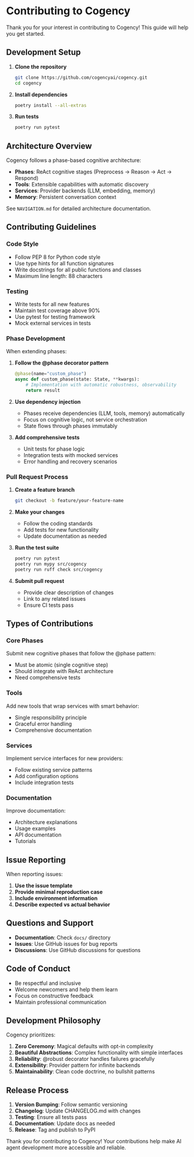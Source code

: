 # Contributing to Cogency

Thank you for your interest in contributing to Cogency! This guide will help you get started.

## Development Setup

1. **Clone the repository**
   ```bash
   git clone https://github.com/cogencyai/cogency.git
   cd cogency
   ```

2. **Install dependencies**
   ```bash
   poetry install --all-extras
   ```

3. **Run tests**
   ```bash
   poetry run pytest
   ```

## Architecture Overview

Cogency follows a phase-based cognitive architecture:

- **Phases**: ReAct cognitive stages (Preprocess → Reason → Act → Respond)
- **Tools**: Extensible capabilities with automatic discovery
- **Services**: Provider backends (LLM, embedding, memory)
- **Memory**: Persistent conversation context

See `NAVIGATION.md` for detailed architecture documentation.

## Contributing Guidelines

### Code Style

- Follow PEP 8 for Python code style
- Use type hints for all function signatures
- Write docstrings for all public functions and classes
- Maximum line length: 88 characters

### Testing

- Write tests for all new features
- Maintain test coverage above 90%
- Use pytest for testing framework
- Mock external services in tests

### Phase Development

When extending phases:

1. **Follow the @phase decorator pattern**
   ```python
   @phase(name="custom_phase")
   async def custom_phase(state: State, **kwargs):
       # Implementation with automatic robustness, observability
       return result
   ```

2. **Use dependency injection**
   - Phases receive dependencies (LLM, tools, memory) automatically
   - Focus on cognitive logic, not service orchestration
   - State flows through phases immutably

3. **Add comprehensive tests**
   - Unit tests for phase logic
   - Integration tests with mocked services
   - Error handling and recovery scenarios

### Pull Request Process

1. **Create a feature branch**
   ```bash
   git checkout -b feature/your-feature-name
   ```

2. **Make your changes**
   - Follow the coding standards
   - Add tests for new functionality
   - Update documentation as needed

3. **Run the test suite**
   ```bash
   poetry run pytest
   poetry run mypy src/cogency
   poetry run ruff check src/cogency
   ```

4. **Submit pull request**
   - Provide clear description of changes
   - Link to any related issues
   - Ensure CI tests pass

## Types of Contributions

### Core Phases
Submit new cognitive phases that follow the @phase pattern:
- Must be atomic (single cognitive step)
- Should integrate with ReAct architecture
- Need comprehensive tests

### Tools
Add new tools that wrap services with smart behavior:
- Single responsibility principle
- Graceful error handling
- Comprehensive documentation

### Services
Implement service interfaces for new providers:
- Follow existing service patterns
- Add configuration options
- Include integration tests

### Documentation
Improve documentation:
- Architecture explanations
- Usage examples
- API documentation
- Tutorials

## Issue Reporting

When reporting issues:

1. **Use the issue template**
2. **Provide minimal reproduction case**
3. **Include environment information**
4. **Describe expected vs actual behavior**

## Questions and Support

- **Documentation**: Check `docs/` directory
- **Issues**: Use GitHub issues for bug reports
- **Discussions**: Use GitHub discussions for questions

## Code of Conduct

- Be respectful and inclusive
- Welcome newcomers and help them learn
- Focus on constructive feedback
- Maintain professional communication

## Development Philosophy

Cogency prioritizes:

1. **Zero Ceremony**: Magical defaults with opt-in complexity
2. **Beautiful Abstractions**: Complex functionality with simple interfaces  
3. **Reliability**: @robust decorator handles failures gracefully
4. **Extensibility**: Provider pattern for infinite backends
5. **Maintainability**: Clean code doctrine, no bullshit patterns

## Release Process

1. **Version Bumping**: Follow semantic versioning
2. **Changelog**: Update CHANGELOG.md with changes
3. **Testing**: Ensure all tests pass
4. **Documentation**: Update docs as needed
5. **Release**: Tag and publish to PyPI

Thank you for contributing to Cogency! Your contributions help make AI agent development more accessible and reliable.